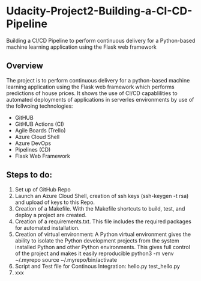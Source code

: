 # Udacity-Project2-Building-a-CI-CD-Pipeline
Building a CI/CD Pipeline to perform continuous delivery for a Python-based machine learning application using the Flask web framework

## Overview
The project is to perform continuous delivery for a python-based machine learning application using the Flask web framework which performs predictions of house prices. It shows the use of CI/CD capablilities to automated deployments of applications in serverles environments by use of the follwoing technologies:
- GitHUB
- GitHUB Actions (CI)
- Agile Boards (Trello)
- Azure Cloud Shell
- Azure DevOps
- Pipelines (CD)
- Flask Web Framework

## Steps to do:
1. Set up of GitHub Repo
2. Launch an Azure Cloud Shell, creation of ssh keys (ssh-keygen -t rsa) and upload of keys to this Repo.
3. Creation of a Makefile. With the Makefile shortcuts to build, test, and deploy a project are created.
4. Creation of a requirements.txt. This file includes the required packages for automated installation.
5. Creation of virtual environment: 
A Python virtual environment gives the ability to isolate the Python development projects from the system installed Python and other Python environments. This gives full control of the project and makes it easily reproducible
          python3 -m venv ~/.myrepo
          source ~/.myrepo/bin/activate
6. Script and Test file for Continous Integration:
          hello.py
          test_hello.py
7. xxx

